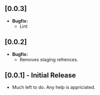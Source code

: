 ## [0.0.3]

- **Bugfix:**
  - Lint

## [0.0.2]

- **Bugfix:**
  - Removes staging refrences.

## [0.0.1] - Initial Release

- Much left to do. Any help is appriciated.
